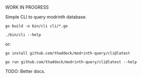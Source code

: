
WORK IN PROGRESS

Simple CLI to query modrinth database.

```
go build -o bin/cli cli/*.go

./bin/cli --help
```

or:

```
go install github.com/thaddock/modrinth-query/cli@latest

go run github.com/thaddock/modrinth-query/cli@latest --help
```

TODO: Better docs.

